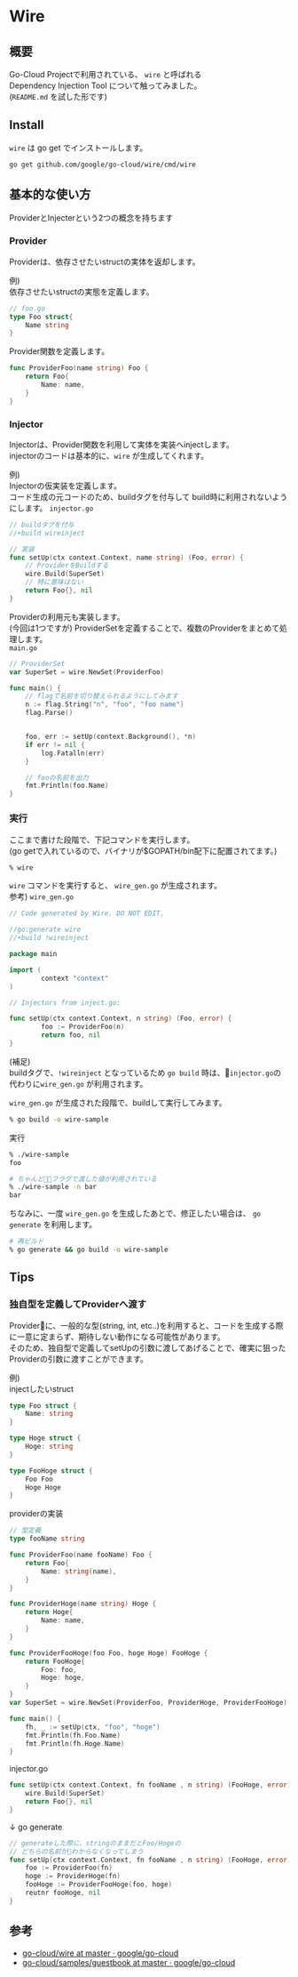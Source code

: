 # Wire

## 概要
Go-Cloud Projectで利用されている、 `wire` と呼ばれる  
Dependency Injection Tool について触ってみました。  
(`README.md` を試した形です)

## Install
`wire` は go get でインストールします。
```sh
go get github.com/google/go-cloud/wire/cmd/wire
```

## 基本的な使い方
ProviderとInjecterという2つの概念を持ちます

### Provider
Providerは、依存させたいstructの実体を返却します。  

例)  
依存させたいstructの実態を定義します。
```go
// foo.go
type Foo struct{
	Name string
}
```
Provider関数を定義します。
```go
func ProviderFoo(name string) Foo {
	return Foo{
		Name: name,
	}
}
```

### Injector
Injectorは、Provider関数を利用して実体を実装へinjectします。  
injectorのコードは基本的に、`wire` が生成してくれます。  

例)  
Injectorの仮実装を定義します。  
コード生成の元コードのため、buildタグを付与して
build時に利用されないようにします。
`injector.go`
```go
// buildタグを付与
//+build wireinject

// 実装
func setUp(ctx context.Context, name string) (Foo, error) {
	// ProviderをBuildする
	wire.Build(SuperSet)
	// 特に意味はない
	return Foo{}, nil
}
```

Providerの利用元も実装します。  
(今回は1つですが) ProviderSetを定義することで、複数のProviderをまとめて処理します。  
`main.go`
```go
// ProviderSet
var SuperSet = wire.NewSet(ProviderFoo)

func main() {
	// flagで名前を切り替えられるようにしてみます
	n := flag.String("n", "foo", "foo name")
	flag.Parse()


	foo, err := setUp(context.Background(), *n)
	if err != nil {
		log.Fatalln(err)
	}

	// fooの名前を出力
	fmt.Println(foo.Name)
}
```

### 実行
ここまで書けた段階で、下記コマンドを実行します。  
(go getで入れているので、バイナリが$GOPATH/bin配下に配置されてます。)
```sh
% wire
```

`wire` コマンドを実行すると、 `wire_gen.go` が生成されます。  
参考) `wire_gen.go`
```go
// Code generated by Wire. DO NOT EDIT.

//go:generate wire
//+build !wireinject

package main

import (
        context "context"
)

// Injectors from inject.go:

func setUp(ctx context.Context, n string) (Foo, error) {
        foo := ProviderFoo(n)
        return foo, nil
}
```
(補足)  
buildタグで、`!wireinject` となっているため `go build` 時は、`injector.go`の代わりに`wire_gen.go` が利用されます。

`wire_gen.go` が生成された段階で、buildして実行してみます。
```sh
% go build -o wire-sample
```

実行
```sh
% ./wire-sample
foo

# ちゃんとフラグで渡した値が利用されている
% ./wire-sample -n bar
bar
```

ちなみに、一度 `wire_gen.go` を生成したあとで、修正したい場合は、 `go generate` を利用します。
```sh
# 再ビルド
% go generate && go build -o wire-sample
```

## Tips
### 独自型を定義してProviderへ渡す
Providerに、一般的な型(string, int, etc..)を利用すると、コードを生成する際に一意に定まらず、期待しない動作になる可能性があります。  
そのため、独自型で定義してsetUpの引数に渡してあげることで、確実に狙ったProviderの引数に渡すことができます。

例)  
injectしたいstruct
```go
type Foo struct {
	Name: string
}

type Hoge struct {
	Hoge: string
}

type FooHoge struct {
	Foo Foo
	Hoge Hoge
}
```

providerの実装
```go
// 型定義
type fooName string

func ProviderFoo(name fooName) Foo {
	return Foo{
		Name: string(name),
	}
}

func ProviderHoge(name string) Hoge {
	return Hoge{
		Name: name,
	}
}

func ProviderFooHoge(foo Foo, hoge Hoge) FooHoge {
	return FooHoge{
		Foo: foo,
		Hoge: hoge,
	}
}
var SuperSet = wire.NewSet(ProviderFoo, ProviderHoge, ProviderFooHoge)

func main() {
	fh, _ := setUp(ctx, "foo", "hoge")
	fmt.Println(fh.Foo.Name)
	fmt.Println(fh.Hoge.Name)
}
```

injector.go
```go
func setUp(ctx context.Context, fn fooName , n string) (FooHoge, error) {
	wire.Build(SuperSet)
	return Foo{}, nil
}
```
↓ go generate
```go
// generateした際に、stringのままだとFoo/Hogeの
// どちらの名前かわからなくなってしまう
func setUp(ctx context.Context, fn fooName , n string) (FooHoge, error) {
	foo := ProviderFoo(fn)
	hoge := ProviderHoge(fn)
	fooHoge := ProviderFooHoge(foo, hoge)
	reutnr fooHoge, nil
}
```


### 
## 参考
- [go-cloud/wire at master · google/go-cloud](https://github.com/google/go-cloud/tree/master/wire)
- [go-cloud/samples/guestbook at master · google/go-cloud](https://github.com/google/go-cloud/tree/master/samples/guestbook)